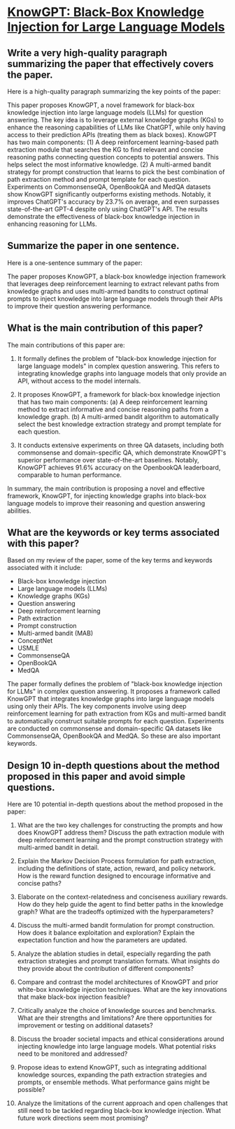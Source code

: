 # [KnowGPT: Black-Box Knowledge Injection for Large Language Models](https://arxiv.org/abs/2312.06185)

## Write a very high-quality paragraph summarizing the paper that effectively covers the paper.

 Here is a high-quality paragraph summarizing the key points of the paper:

This paper proposes KnowGPT, a novel framework for black-box knowledge injection into large language models (LLMs) for question answering. The key idea is to leverage external knowledge graphs (KGs) to enhance the reasoning capabilities of LLMs like ChatGPT, while only having access to their prediction APIs (treating them as black boxes). KnowGPT has two main components: (1) A deep reinforcement learning-based path extraction module that searches the KG to find relevant and concise reasoning paths connecting question concepts to potential answers. This helps select the most informative knowledge. (2) A multi-armed bandit strategy for prompt construction that learns to pick the best combination of path extraction method and prompt template for each question. Experiments on CommonsenseQA, OpenBookQA and MedQA datasets show KnowGPT significantly outperforms existing methods. Notably, it improves ChatGPT's accuracy by 23.7% on average, and even surpasses state-of-the-art GPT-4 despite only using ChatGPT's API. The results demonstrate the effectiveness of black-box knowledge injection in enhancing reasoning for LLMs.


## Summarize the paper in one sentence.

 Here is a one-sentence summary of the paper:

The paper proposes KnowGPT, a black-box knowledge injection framework that leverages deep reinforcement learning to extract relevant paths from knowledge graphs and uses multi-armed bandits to construct optimal prompts to inject knowledge into large language models through their APIs to improve their question answering performance.


## What is the main contribution of this paper?

 The main contributions of this paper are:

1. It formally defines the problem of "black-box knowledge injection for large language models" in complex question answering. This refers to integrating knowledge graphs into language models that only provide an API, without access to the model internals.

2. It proposes KnowGPT, a framework for black-box knowledge injection that has two main components:
(a) A deep reinforcement learning method to extract informative and concise reasoning paths from a knowledge graph. 
(b) A multi-armed bandit algorithm to automatically select the best knowledge extraction strategy and prompt template for each question.

3. It conducts extensive experiments on three QA datasets, including both commonsense and domain-specific QA, which demonstrate KnowGPT's superior performance over state-of-the-art baselines. Notably, KnowGPT achieves 91.6% accuracy on the OpenbookQA leaderboard, comparable to human performance.

In summary, the main contribution is proposing a novel and effective framework, KnowGPT, for injecting knowledge graphs into black-box language models to improve their reasoning and question answering abilities.


## What are the keywords or key terms associated with this paper?

 Based on my review of the paper, some of the key terms and keywords associated with it include:

- Black-box knowledge injection
- Large language models (LLMs)
- Knowledge graphs (KGs)
- Question answering 
- Deep reinforcement learning
- Path extraction
- Prompt construction
- Multi-armed bandit (MAB)
- ConceptNet
- USMLE
- CommonsenseQA
- OpenBookQA
- MedQA

The paper formally defines the problem of "black-box knowledge injection for LLMs" in complex question answering. It proposes a framework called KnowGPT that integrates knowledge graphs into large language models using only their APIs. The key components involve using deep reinforcement learning for path extraction from KGs and multi-armed bandit to automatically construct suitable prompts for each question. Experiments are conducted on commonsense and domain-specific QA datasets like CommonsenseQA, OpenBookQA and MedQA. So these are also important keywords.


## Design 10 in-depth questions about the method proposed in this paper and avoid simple questions.

 Here are 10 potential in-depth questions about the method proposed in the paper:

1. What are the two key challenges for constructing the prompts and how does KnowGPT address them? Discuss the path extraction module with deep reinforcement learning and the prompt construction strategy with multi-armed bandit in detail.  

2. Explain the Markov Decision Process formulation for path extraction, including the definitions of state, action, reward, and policy network. How is the reward function designed to encourage informative and concise paths?

3. Elaborate on the context-relatedness and conciseness auxiliary rewards. How do they help guide the agent to find better paths in the knowledge graph? What are the tradeoffs optimized with the hyperparameters?

4. Discuss the multi-armed bandit formulation for prompt construction. How does it balance exploitation and exploration? Explain the expectation function and how the parameters are updated. 

5. Analyze the ablation studies in detail, especially regarding the path extraction strategies and prompt translation formats. What insights do they provide about the contribution of different components?

6. Compare and contrast the model architectures of KnowGPT and prior white-box knowledge injection techniques. What are the key innovations that make black-box injection feasible?

7. Critically analyze the choice of knowledge sources and benchmarks. What are their strengths and limitations? Are there opportunities for improvement or testing on additional datasets? 

8. Discuss the broader societal impacts and ethical considerations around injecting knowledge into large language models. What potential risks need to be monitored and addressed?

9. Propose ideas to extend KnowGPT, such as integrating additional knowledge sources, expanding the path extraction strategies and prompts, or ensemble methods. What performance gains might be possible?

10. Analyze the limitations of the current approach and open challenges that still need to be tackled regarding black-box knowledge injection. What future work directions seem most promising?
